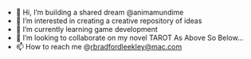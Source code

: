 - 👋 Hi, I’m building a shared dream @animamundime
- 👀 I’m interested in creating a creative repository of ideas
- 🌱 I’m currently learning game development 
- 💞️ I’m looking to collaborate on my novel TAROT As Above So Below...
- 📫 How to reach me @rbradfordleekley@mac.com

<!---
animamundime/animamundime is a ✨ special ✨ repository because its `README.md` (this file) appears on your GitHub profile.
You can click the Preview link to take a look at your changes.
--->
